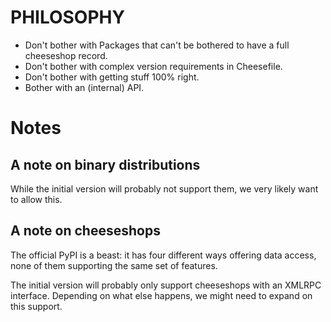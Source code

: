 PHILOSOPHY
==========

* Don't bother with Packages that can't be bothered to have a full cheeseshop record.
* Don't bother with complex version requirements in Cheesefile.
* Don't bother with getting stuff 100% right.
* Bother with an (internal) API.

Notes
=====

A note on binary distributions
------------------------------

While the initial version will probably not support them, we very likely want to allow this.


A note on cheeseshops
---------------------

The official PyPI is a beast: it has four different ways offering data access, none of them supporting the same set of features.

The initial version will probably only support cheeseshops with an XMLRPC interface. Depending on what else happens, we might need to expand on this support.

